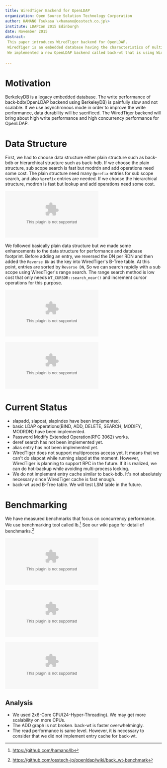 ```yaml
---
title: WiredTiger Backend for OpenLDAP
organization: Open Source Solution Technology Corporation
author: HAMANO Tsukasa \<hamano@osstech.co.jp\>
institute: LDAPCon 2015 Edinburgh
date: November 2015
abstract:
 This paper introduces WiredTiger backend for OpenLDAP.
 WiredTiger is an embedded database having the characteristics of multi-core scalability and lock-free algorithms.
 We implemented a new OpenLDAP backend called back-wt that is using WiredTiger database and then measured the performance.

---
```


# Motivation
BerkeleyDB is a legacy embedded database.
The write performance of back-bdb(OpenLDAP backend using BerkeleyDB) is painfully slow and not scalable.
If we use asynchronous mode in order to improve the write performance, data durability will be sacrificed.
The WiredTiger backend will bring about high write performance and high concurrency performance for OpenLDAP.

# Data Structure
First, we had to choose data structure either plain structure such as back-bdb or hierarchical structure such as back-hdb.
If we choose the plain structure, sub scope search is fast but modrdn and add operations need some cost.
The plain structure need many `@prefix` entries for sub scope search, and also `%prefix` entries are needed.
If we choose the hierarchical structure, modrdn is fast but lookup and add operations need some cost.

![Plain structure vs Hierarchical structure](figure/plain_vs_hierarchical.eps)

We followed basically plain data structure but we made some enhancements to the data structure for performance and database footprint.
Before adding an entry, we reversed the DN per RDN and then added the `Reverse DN` as the key into WiredTiger's B-Tree table.
At this point, entries are sorted by `Reverse DN`, So we can search rapidly with a sub scope using WiredTiger's range search.
The range search method is low cost that only needs `WT_CURSOR::search_near()` and increment cursor operations for this purpose.

![Making Reverse DN](figure/reverse_dn.eps)

![back-wt data structure](figure/back-wt_data_structure.eps)

# Current Status

 * slapadd, slapcat, slapindex have been implemented.
 * basic LDAP operations(BIND, ADD, DELETE, SEARCH, MODIFY, MODRDN) have been implemented.
 * Password Modify Extended Operation(RFC 3062) works.
 * deref search has not been implemented yet.
 * alias entry has not been implemented yet.
 * WiredTiger does not support multiprocess access yet.
 It means that we can't do slapcat while running slapd at the moment.
 However, WiredTiger is planning to support RPC in the future.
 If it is realized, we can do hot-backup while avoiding multi-process locking.
 * We do not implement entry cache similar to back-bdb.
 It's not absolutely necessary since WiredTiger cache is fast enough.
 * back-wt used B-Tree table. We will test LSM table in the future.

# Benchmarking
We have measured benchmarks that focus on concurrency performance.
We use benchmarking tool called lb.[^lb] See our wiki page for detail of benchmarks.[^benchmark_result]

![LDAP ADD Benchmarking](benchmark/add_nosync.eps)

![LDAP BIND Benchmarking](benchmark/bind.eps)

![LDAP SEARCH Benchmarking](benchmark/search.eps)

[^lb]: <https://github.com/hamano/lb>
[^benchmark_result]: <https://github.com/osstech-jp/openldap/wiki/back_wt-benchmark>

## Analysis
 * We used 2x6-Core CPU(24-Hyper-Threading). We may get more scalability on more CPUs.
 * The ADD graph is not broken. back-wt is faster overwhelmingly.
 * The read performance is same level. However, it is necessary to consider that we did not implement entry cache for back-wt.
